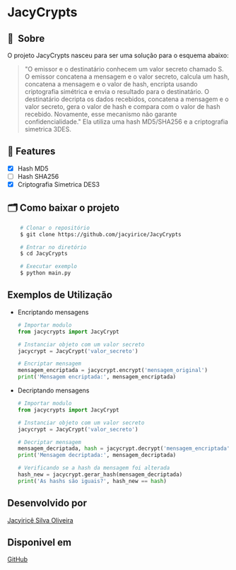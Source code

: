 # JacyCrypts

## 🔖&nbsp; Sobre
O projeto JacyCrypts nasceu para ser uma solução para o esquema abaixo:

> "O emissor e o destinatário conhecem um valor secreto chamado S. O emissor concatena a mensagem e o valor secreto, calcula um hash, concatena a mensagem e o valor de hash, encripta usando 
> criptografia simétrica e envia o resultado para o destinatário. O destinatário decripta os dados 
> recebidos, concatena a mensagem e o valor secreto, gera o valor de hash e compara com o valor de 
> hash recebido. Novamente, esse mecanismo não garante confidencialidade."
Ela utiliza uma hash MD5/SHA256 e a criptografia simetrica 3DES.

## 🚀 Features
- [x] Hash MD5
- [ ] Hash SHA256
- [x] Criptografia Simetrica DES3

## 🗂 Como baixar o projeto
```bash
    # Clonar o repositório
    $ git clone https://github.com/jacyirice/JacyCrypts

    # Entrar no diretório
    $ cd JacyCrypts

    # Executar exemplo
    $ python main.py
```

## Exemplos de Utilização
- Encriptando mensagens
    ```python
    # Importar modulo
    from jacycrypts import JacyCrypt

    # Instanciar objeto com um valor secreto
    jacycrypt = JacyCrypt('valor_secreto')

    # Encriptar mensagem
    mensagem_encriptada = jacycrypt.encrypt('mensagem_original')
    print('Mensagem encriptada:', mensagem_encriptada)
    ```
- Decriptando mensagens
    ```python
    # Importar modulo
    from jacycrypts import JacyCrypt

    # Instanciar objeto com um valor secreto
    jacycrypt = JacyCrypt('valor_secreto')

    # Decriptar mensagem
    mensagem_decriptada, hash = jacycrypt.decrypt('mensagem_encriptada')
    print('Mensagem decriptada:', mensagem_decriptada)

    # Verificando se a hash da mensagem foi alterada
    hash_new = jacycrypt.gerar_hash(mensagem_decriptada)
    print('As hashs são iguais?', hash_new == hash)
    ```

## Desenvolvido por
[Jacyiricê Silva Oliveira](https://github.com/jacyirice/)

## Disponivel em 
[GitHub](https://github.com/jacyirice/JacyCrypts)
